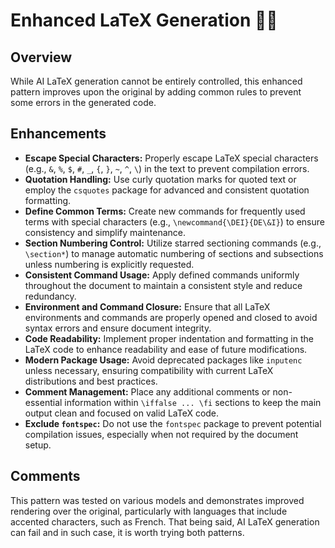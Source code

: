 # Enhanced LaTeX Generation 📄✨

## Overview

While AI LaTeX generation cannot be entirely controlled, this enhanced pattern improves upon the original by adding common rules to prevent some errors in the generated code.

## Enhancements

- **Escape Special Characters:** Properly escape LaTeX special characters (e.g., `&`, `%`, `$`, `#`, `_`, `{`, `}`, `~`, `^`, `\`) in the text to prevent compilation errors.
- **Quotation Handling:** Use curly quotation marks for quoted text or employ the `csquotes` package for advanced and consistent quotation formatting.
- **Define Common Terms:** Create new commands for frequently used terms with special characters (e.g., `\newcommand{\DEI}{DE\&I}`) to ensure consistency and simplify maintenance.
- **Section Numbering Control:** Utilize starred sectioning commands (e.g., `\section*`) to manage automatic numbering of sections and subsections unless numbering is explicitly requested.
- **Consistent Command Usage:** Apply defined commands uniformly throughout the document to maintain a consistent style and reduce redundancy.
- **Environment and Command Closure:** Ensure that all LaTeX environments and commands are properly opened and closed to avoid syntax errors and ensure document integrity.
- **Code Readability:** Implement proper indentation and formatting in the LaTeX code to enhance readability and ease of future modifications.
- **Modern Package Usage:** Avoid deprecated packages like `inputenc` unless necessary, ensuring compatibility with current LaTeX distributions and best practices.
- **Comment Management:** Place any additional comments or non-essential information within `\iffalse ... \fi` sections to keep the main output clean and focused on valid LaTeX code.
- **Exclude `fontspec`:** Do not use the `fontspec` package to prevent potential compilation issues, especially when not required by the document setup.

## Comments
This pattern was tested on various models and demonstrates improved rendering over the original, particularly with languages that include accented characters, such as French. That being said, AI LaTeX generation can fail and in such case, it is worth trying both patterns.